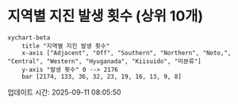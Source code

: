 # 지역별 지진 발생 횟수 (상위 10개)

```mermaid
xychart-beta
    title "지역별 지진 발생 횟수"
    x-axis ["Adjacent", "Off", "Southern", "Northern", "Noto,", "Central", "Western", "Hyuganada", "Kiisuido", "미분류"]
    y-axis "발생 횟수" 0 --> 2176
    bar [2174, 133, 36, 32, 23, 19, 16, 13, 9, 8]
```

업데이트 시간: 2025-09-11 08:05:50
